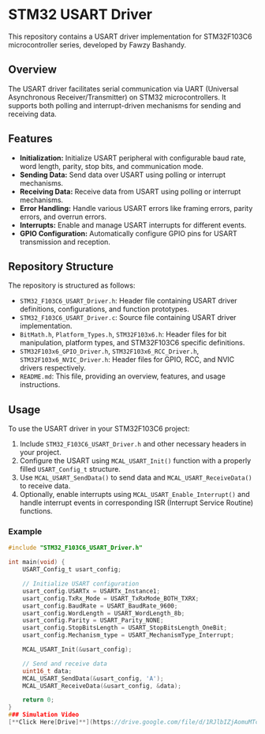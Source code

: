 # STM32 USART Driver

This repository contains a USART driver implementation for STM32F103C6 microcontroller series, developed by Fawzy Bashandy.

## Overview

The USART driver facilitates serial communication via UART (Universal Asynchronous Receiver/Transmitter) on STM32 microcontrollers. It supports both polling and interrupt-driven mechanisms for sending and receiving data.

## Features

- **Initialization:** Initialize USART peripheral with configurable baud rate, word length, parity, stop bits, and communication mode.
- **Sending Data:** Send data over USART using polling or interrupt mechanisms.
- **Receiving Data:** Receive data from USART using polling or interrupt mechanisms.
- **Error Handling:** Handle various USART errors like framing errors, parity errors, and overrun errors.
- **Interrupts:** Enable and manage USART interrupts for different events.
- **GPIO Configuration:** Automatically configure GPIO pins for USART transmission and reception.

## Repository Structure

The repository is structured as follows:

- `STM32_F103C6_USART_Driver.h`: Header file containing USART driver definitions, configurations, and function prototypes.
- `STM32_F103C6_USART_Driver.c`: Source file containing USART driver implementation.
- `BitMath.h`, `Platform_Types.h`, `STM32F103x6.h`: Header files for bit manipulation, platform types, and STM32F103C6 specific definitions.
- `STM32F103x6_GPIO_Driver.h`, `STM32F103x6_RCC_Driver.h`, `STM32F103x6_NVIC_Driver.h`: Header files for GPIO, RCC, and NVIC drivers respectively.
- `README.md`: This file, providing an overview, features, and usage instructions.

## Usage

To use the USART driver in your STM32F103C6 project:

1. Include `STM32_F103C6_USART_Driver.h` and other necessary headers in your project.
2. Configure the USART using `MCAL_USART_Init()` function with a properly filled `USART_Config_t` structure.
3. Use `MCAL_USART_SendData()` to send data and `MCAL_USART_ReceiveData()` to receive data.
4. Optionally, enable interrupts using `MCAL_USART_Enable_Interrupt()` and handle interrupt events in corresponding ISR (Interrupt Service Routine) functions.

### Example

```c
#include "STM32_F103C6_USART_Driver.h"

int main(void) {
    USART_Config_t usart_config;

    // Initialize USART configuration
    usart_config.USARTx = USARTx_Instance1;
    usart_config.TxRx_Mode = USART_TxRxMode_BOTH_TXRX;
    usart_config.BaudRate = USART_BaudRate_9600;
    usart_config.WordLength = USART_WordLength_8b;
    usart_config.Parity = USART_Parity_NONE;
    usart_config.StopBitsLength = USART_StopBitsLength_OneBit;
    usart_config.Mechanism_type = USART_MechanismType_Interrupt;

    MCAL_USART_Init(&usart_config);

    // Send and receive data
    uint16_t data;
    MCAL_USART_SendData(&usart_config, 'A');
    MCAL_USART_ReceiveData(&usart_config, &data);

    return 0;
}
### Simulation Video
[**Click Here[Drive]**](https://drive.google.com/file/d/1RJlbIZjAomuMTcFnbyDbEafJQ1cCTNDg/view?usp=sharing)

